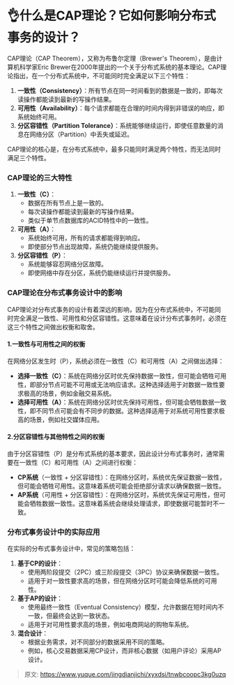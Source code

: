 # 👌什么是CAP理论？它如何影响分布式事务的设计？

CAP理论（CAP Theorem），又称为布鲁尔定理（Brewer's Theorem），是由计算机科学家Eric Brewer在2000年提出的一个关于分布式系统的基本理论。CAP理论指出，在一个分布式系统中，不可能同时完全满足以下三个特性：

1. **一致性（Consistency）**：所有节点在同一时间看到的数据是一致的，即每次读操作都能读到最新的写操作结果。
2. **可用性（Availability）**：每个请求都能在合理的时间内得到非错误的响应，即系统始终可用。
3. **分区容错性（Partition Tolerance）**：系统能够继续运行，即使任意数量的消息在网络分区（Partition）中丢失或延迟。

CAP理论的核心是，在分布式系统中，最多只能同时满足两个特性，而无法同时满足三个特性。

### CAP理论的三大特性
1. **一致性（C）**：
    - 数据在所有节点上是一致的。
    - 每次读操作都能读到最新的写操作结果。
    - 类似于单节点数据库的ACID特性中的一致性。
2. **可用性（A）**：
    - 系统始终可用，所有的请求都能得到响应。
    - 即使部分节点出现故障，系统仍能继续提供服务。
3. **分区容错性（P）**：
    - 系统能够容忍网络分区故障。
    - 即使网络中存在分区，系统仍能继续运行并提供服务。

### CAP理论在分布式事务设计中的影响
CAP理论对分布式事务的设计有着深远的影响，因为在分布式系统中，不可能同时完全满足一致性、可用性和分区容错性。这意味着在设计分布式事务时，必须在这三个特性之间做出权衡和取舍。

#### 1.**一致性与可用性之间的权衡**
在网络分区发生时（P），系统必须在一致性（C）和可用性（A）之间做出选择：

+ **选择一致性（C）**：系统在网络分区时优先保持数据一致性，但可能会牺牲可用性，即部分节点可能不可用或无法响应请求。这种选择适用于对数据一致性要求极高的场景，例如金融交易系统。
+ **选择可用性（A）**：系统在网络分区时优先保持可用性，但可能会牺牲数据一致性，即不同节点可能会有不同步的数据。这种选择适用于对系统可用性要求极高的场景，例如社交媒体应用。

#### 2.**分区容错性与其他特性之间的权衡**
由于分区容错性（P）是分布式系统的基本要求，因此设计分布式事务时，通常需要在一致性（C）和可用性（A）之间进行权衡：

+ **CP系统**（一致性 + 分区容错性）：在网络分区时，系统优先保证数据一致性，但可能会牺牲可用性。这意味着系统可能会拒绝部分请求以确保数据一致性。
+ **AP系统**（可用性 + 分区容错性）：在网络分区时，系统优先保证可用性，但可能会牺牲数据一致性。这意味着系统会继续处理请求，即使数据可能暂时不一致。

### 分布式事务设计中的实际应用
在实际的分布式事务设计中，常见的策略包括：

1. **基于CP的设计**：
    - 使用两阶段提交（2PC）或三阶段提交（3PC）协议来确保数据一致性。
    - 适用于对一致性要求高的场景，但在网络分区时可能会降低系统的可用性。
2. **基于AP的设计**：
    - 使用最终一致性（Eventual Consistency）模型，允许数据在短时间内不一致，但最终会达到一致状态。
    - 适用于对可用性要求高的场景，例如电商网站的购物车系统。
3. **混合设计**：
    - 根据业务需求，对不同部分的数据采用不同的策略。
    - 例如，核心交易数据采用CP设计，而非核心数据（如用户评论）采用AP设计。



> 原文: <https://www.yuque.com/jingdianjichi/xyxdsi/tnwbcoopc3kg0uzq>